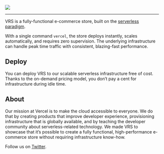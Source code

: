 [![](https://assets.zeit.co/image/upload/v1556749417/front/blog/serverless-ecommerce/serverless-vrs.now.sh.png)](https://serverless-vrs.now.sh)

---

VRS is a fully-functional e-commerce store, built on the [serverless paradigm](https://vercel.com).

With a single command `vercel`, the store deploys instantly, scales automatically, and requires zero supervision. The underlying infrastructure can handle peak time traffic with consistent, blazing-fast performance.

## Deploy

You can deploy VRS to our scalable serverless infrastructure free of cost.  
Thanks to the on-demand pricing model, you don’t pay a cent for infrastructure during idle time.

## About

Our mission at Vercel is to make the cloud accessible to everyone. We do that by creating products that improve developer experience, provisioning infrastructure that is globally available, and by teaching the developer community about serverless-related technology. We made VRS to showcase that it’s possible to create a fully functional, high-performance e-commerce store without requiring infrastructure know-how. 

Follow us on [Twitter](https://twitter.com/vercel).
